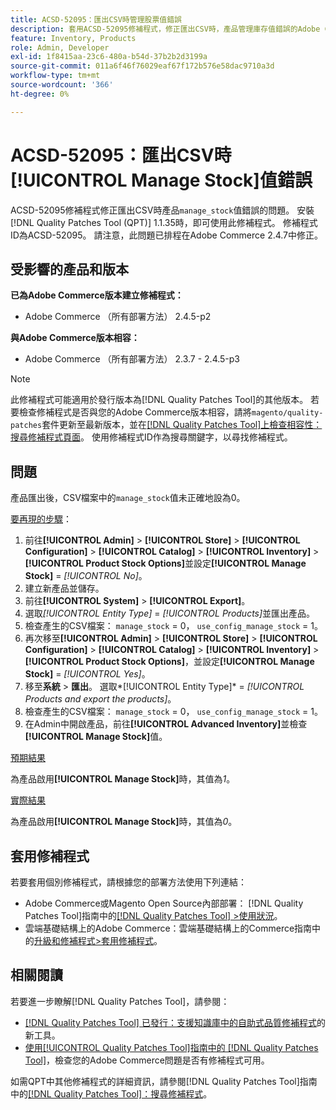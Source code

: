 ```yaml
---
title: ACSD-52095：匯出CSV時管理股票值錯誤
description: 套用ACSD-52095修補程式，修正匯出CSV時，產品管理庫存值錯誤的Adobe Commerce問題。
feature: Inventory, Products
role: Admin, Developer
exl-id: 1f8415aa-23c6-480a-b54d-37b2b2d3199a
source-git-commit: 011a6f46f76029eaf67f172b576e58dac9710a3d
workflow-type: tm+mt
source-wordcount: '366'
ht-degree: 0%

---
```


# ACSD-52095：匯出CSV時[!UICONTROL Manage Stock]值錯誤

ACSD-52095修補程式修正匯出CSV時產品`manage_stock`值錯誤的問題。 安裝[!DNL Quality Patches Tool (QPT)] 1.1.35時，即可使用此修補程式。 修補程式ID為ACSD-52095。 請注意，此問題已排程在Adobe Commerce 2.4.7中修正。

## 受影響的產品和版本

**已為Adobe Commerce版本建立修補程式：**

* Adobe Commerce （所有部署方法） 2.4.5-p2

**與Adobe Commerce版本相容：**

* Adobe Commerce （所有部署方法） 2.3.7 - 2.4.5-p3

>[!NOTE]
>
>此修補程式可能適用於發行版本為[!DNL Quality Patches Tool]的其他版本。 若要檢查修補程式是否與您的Adobe Commerce版本相容，請將`magento/quality-patches`套件更新至最新版本，並在[[!DNL Quality Patches Tool]上檢查相容性：搜尋修補程式頁面](https://experienceleague.adobe.com/tools/commerce-quality-patches/index.html)。 使用修補程式ID作為搜尋關鍵字，以尋找修補程式。

## 問題

產品匯出後，CSV檔案中的`manage_stock`值未正確地設為0。

<u>要再現的步驟</u>：

1. 前往&#x200B;**[!UICONTROL Admin]** > **[!UICONTROL Store]** > **[!UICONTROL Configuration]** > **[!UICONTROL Catalog]** > **[!UICONTROL Inventory]** > **[!UICONTROL Product Stock Options]**&#x200B;並設定&#x200B;**[!UICONTROL Manage Stock]** = *[!UICONTROL No]*。
1. 建立新產品並儲存。
1. 前往&#x200B;**[!UICONTROL System]** > **[!UICONTROL Export]**。
1. 選取&#x200B;*[!UICONTROL Entity Type]* = *[!UICONTROL Products]*&#x200B;並匯出產品。
1. 檢查產生的CSV檔案： `manage_stock` = 0， `use_config_manage_stock` = 1。
1. 再次移至&#x200B;**[!UICONTROL Admin]** > **[!UICONTROL Store]** > **[!UICONTROL Configuration]** > **[!UICONTROL Catalog]** > **[!UICONTROL Inventory]** > **[!UICONTROL Product Stock Options]**，並設定&#x200B;**[!UICONTROL Manage Stock]** = *[!UICONTROL Yes]*。
1. 移至&#x200B;**系統** > **匯出**。
選取*[!UICONTROL Entity Type]* = *[!UICONTROL Products and export the products]*。
1. 檢查產生的CSV檔案： `manage_stock` = 0， `use_config_manage_stock` = 1。
1. 在Admin中開啟產品，前往&#x200B;**[!UICONTROL Advanced Inventory]**&#x200B;並檢查&#x200B;**[!UICONTROL Manage Stock]**&#x200B;值。

<u>預期結果</u>

為產品啟用&#x200B;**[!UICONTROL Manage Stock]**&#x200B;時，其值為&#x200B;*1*。

<u>實際結果</u>

為產品啟用&#x200B;**[!UICONTROL Manage Stock]**&#x200B;時，其值為&#x200B;*0*。

## 套用修補程式

若要套用個別修補程式，請根據您的部署方法使用下列連結：

* Adobe Commerce或Magento Open Source內部部署： [!DNL Quality Patches Tool]指南中的[[!DNL Quality Patches Tool] >使用狀況](/help/tools/quality-patches-tool/usage.md)。
* 雲端基礎結構上的Adobe Commerce：雲端基礎結構上的Commerce指南中的[升級和修補程式>套用修補程式](https://experienceleague.adobe.com/docs/commerce-cloud-service/user-guide/develop/upgrade/apply-patches.html)。

## 相關閱讀

若要進一步瞭解[!DNL Quality Patches Tool]，請參閱：

* [[!DNL Quality Patches Tool] 已發行：支援知識庫中的自助式品質修補程式](https://experienceleague.adobe.com/en/docs/commerce-operations/tools/quality-patches-tool/quality-patches-tool-to-self-serve-quality-patches)的新工具。
* [使用[!UICONTROL Quality Patches Tool]指南中的 [!DNL Quality Patches Tool]](/help/tools/quality-patches-tool/patches-available-in-qpt/check-patch-for-magento-issue-with-magento-quality-patches.md)，檢查您的Adobe Commerce問題是否有修補程式可用。


如需QPT中其他修補程式的詳細資訊，請參閱[!DNL Quality Patches Tool]指南中的[[!DNL Quality Patches Tool]：搜尋修補程式](<https://experienceleague.adobe.com/tools/commerce-quality-patches/index.html>)。

